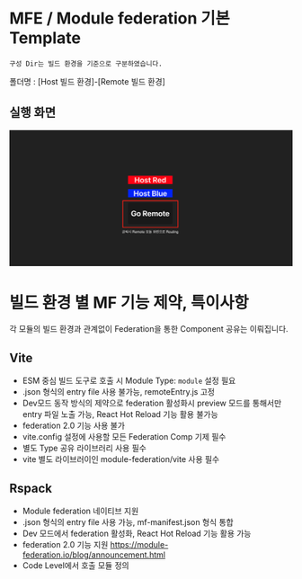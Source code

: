 # MFE / Module federation 기본 Template
`구성 Dir는 빌드 환경을 기준으로 구분하였습니다.`

폴더명 : [Host 빌드 환경]-[Remote 빌드 환경]

## 실행 화면
![실행 화면](<result.png>)

# 빌드 환경 별 MF 기능 제약, 특이사항

각 모듈의 빌드 환경과 관계없이 Federation을 통한 Component 공유는 이뤄집니다.

## Vite
+ ESM 중심 빌드 도구로 호출 시 Module Type: `module` 설정 필요
+ .json 형식의 entry file 사용 불가능, remoteEntry.js 고정
+ Dev모드 동작 방식의 제약으로 federation 활성화시 preview 모드를 통해서만 entry 파일 노출 가능, React Hot Reload 기능 활용 불가능
+ federation 2.0 기능 사용 불가
+ vite.config 설정에 사용할 모든 Federation Comp 기제 필수
+ 별도 Type 공유 라이브러리 사용 필수
+ vite 별도 라이브러이인 module-federation/vite 사용 필수


## Rspack
+ Module federation 네이티브 지원
+ .json 형식의 entry file 사용 가능, mf-manifest.json 형식 통합
+ Dev 모드에서 federation 활성화, React Hot Reload 기능 활용 가능
+ federation 2.0 기능 지원 https://module-federation.io/blog/announcement.html
+ Code Level에서 호출 모듈 정의